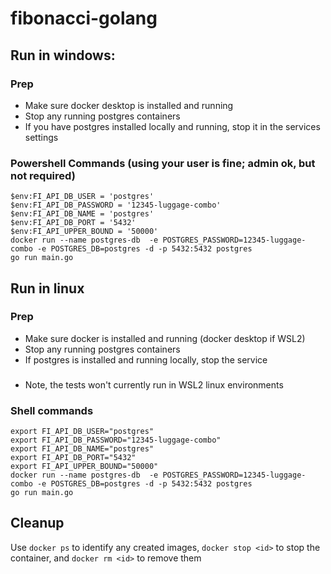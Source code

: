 # fibonacci-golang
## Run in windows:

### Prep
- Make sure docker desktop is installed and running
- Stop any running postgres containers
- If you have postgres installed locally and running, stop it in the services settings

### Powershell Commands (using your user is fine; admin ok, but not required)

```
$env:FI_API_DB_USER = 'postgres'
$env:FI_API_DB_PASSWORD = '12345-luggage-combo'
$env:FI_API_DB_NAME = 'postgres'
$env:FI_API_DB_PORT = '5432'
$env:FI_API_UPPER_BOUND = '50000'
docker run --name postgres-db  -e POSTGRES_PASSWORD=12345-luggage-combo -e POSTGRES_DB=postgres -d -p 5432:5432 postgres
go run main.go
```

## Run in linux
### Prep
- Make sure docker is installed and running (docker desktop if WSL2)
- Stop any running postgres containers
- If postgres is installed and running locally, stop the service

###
- Note, the tests won't currently run in WSL2 linux environments

### Shell commands

```
export FI_API_DB_USER="postgres"
export FI_API_DB_PASSWORD="12345-luggage-combo"
export FI_API_DB_NAME="postgres"
export FI_API_DB_PORT="5432"
export FI_API_UPPER_BOUND="50000"
docker run --name postgres-db  -e POSTGRES_PASSWORD=12345-luggage-combo -e POSTGRES_DB=postgres -d -p 5432:5432 postgres
go run main.go
```

## Cleanup

Use `docker ps` to identify any created images, `docker stop <id>` to stop the container, and `docker rm <id>` to remove them